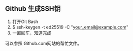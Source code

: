 ## Github 生成SSH钥

1. 打开Git Bash
2. $ ssh-keygen -t ed25519 -C "your_email@example.com"
3. 一直回车，知道完成

可以参照 Github.com网站的帮忙文件。

